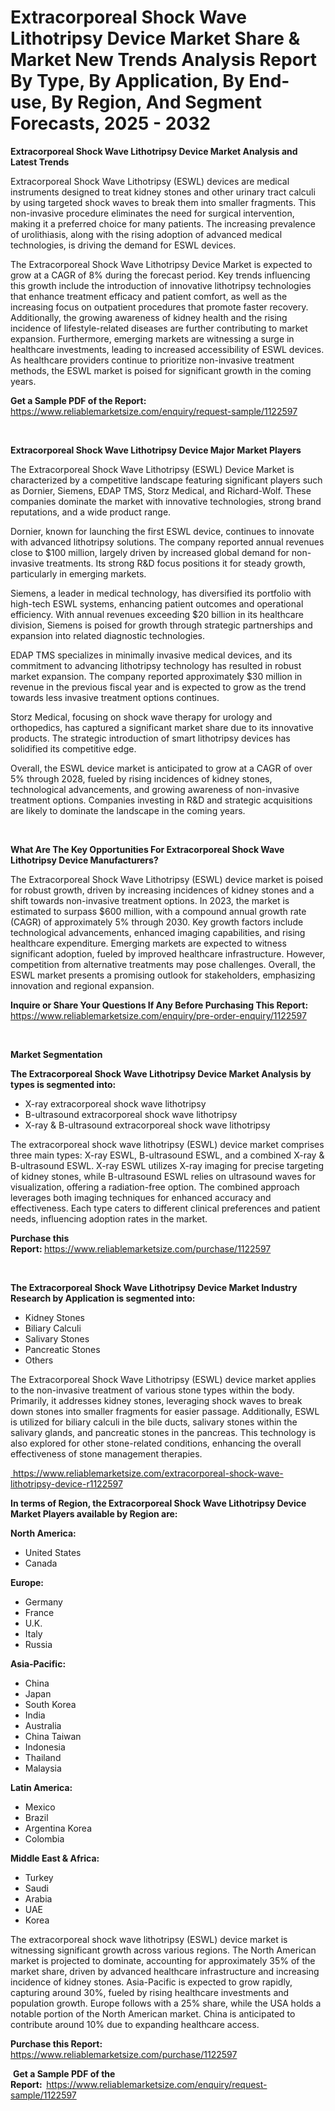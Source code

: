 <p><h1>Extracorporeal Shock Wave Lithotripsy Device Market Share & Market New Trends Analysis Report By Type, By Application, By End-use, By Region, And Segment Forecasts, 2025 - 2032</h1></p><p><strong>Extracorporeal Shock Wave Lithotripsy Device Market Analysis and Latest Trends</strong></p>
<p><p>Extracorporeal Shock Wave Lithotripsy (ESWL) devices are medical instruments designed to treat kidney stones and other urinary tract calculi by using targeted shock waves to break them into smaller fragments. This non-invasive procedure eliminates the need for surgical intervention, making it a preferred choice for many patients. The increasing prevalence of urolithiasis, along with the rising adoption of advanced medical technologies, is driving the demand for ESWL devices.</p><p>The Extracorporeal Shock Wave Lithotripsy Device Market is expected to grow at a CAGR of 8% during the forecast period. Key trends influencing this growth include the introduction of innovative lithotripsy technologies that enhance treatment efficacy and patient comfort, as well as the increasing focus on outpatient procedures that promote faster recovery. Additionally, the growing awareness of kidney health and the rising incidence of lifestyle-related diseases are further contributing to market expansion. Furthermore, emerging markets are witnessing a surge in healthcare investments, leading to increased accessibility of ESWL devices. As healthcare providers continue to prioritize non-invasive treatment methods, the ESWL market is poised for significant growth in the coming years.</p></p>
<p><strong>Get a Sample PDF of the Report:&nbsp;</strong> <a href="https://www.reliablemarketsize.com/enquiry/request-sample/1122597?utm_campaign=2935&utm_medium=2&utm_source=Github&utm_content=ia&utm_term=16042025&utm_id=extracorporeal-shock-wave-lithotripsy-device">https://www.reliablemarketsize.com/enquiry/request-sample/1122597</a></p>
<p>&nbsp;</p>
<p><strong>Extracorporeal Shock Wave Lithotripsy Device Major Market Players</strong></p>
<p><p>The Extracorporeal Shock Wave Lithotripsy (ESWL) Device Market is characterized by a competitive landscape featuring significant players such as Dornier, Siemens, EDAP TMS, Storz Medical, and Richard-Wolf. These companies dominate the market with innovative technologies, strong brand reputations, and a wide product range.</p><p>Dornier, known for launching the first ESWL device, continues to innovate with advanced lithotripsy solutions. The company reported annual revenues close to $100 million, largely driven by increased global demand for non-invasive treatments. Its strong R&D focus positions it for steady growth, particularly in emerging markets.</p><p>Siemens, a leader in medical technology, has diversified its portfolio with high-tech ESWL systems, enhancing patient outcomes and operational efficiency. With annual revenues exceeding $20 billion in its healthcare division, Siemens is poised for growth through strategic partnerships and expansion into related diagnostic technologies.</p><p>EDAP TMS specializes in minimally invasive medical devices, and its commitment to advancing lithotripsy technology has resulted in robust market expansion. The company reported approximately $30 million in revenue in the previous fiscal year and is expected to grow as the trend towards less invasive treatment options continues.</p><p>Storz Medical, focusing on shock wave therapy for urology and orthopedics, has captured a significant market share due to its innovative products. The strategic introduction of smart lithotripsy devices has solidified its competitive edge. </p><p>Overall, the ESWL device market is anticipated to grow at a CAGR of over 5% through 2028, fueled by rising incidences of kidney stones, technological advancements, and growing awareness of non-invasive treatment options. Companies investing in R&D and strategic acquisitions are likely to dominate the landscape in the coming years.</p></p>
<p>&nbsp;</p>
<p><strong>What Are The Key Opportunities For Extracorporeal Shock Wave Lithotripsy Device Manufacturers?</strong></p>
<p><p>The Extracorporeal Shock Wave Lithotripsy (ESWL) device market is poised for robust growth, driven by increasing incidences of kidney stones and a shift towards non-invasive treatment options. In 2023, the market is estimated to surpass $600 million, with a compound annual growth rate (CAGR) of approximately 5% through 2030. Key growth factors include technological advancements, enhanced imaging capabilities, and rising healthcare expenditure. Emerging markets are expected to witness significant adoption, fueled by improved healthcare infrastructure. However, competition from alternative treatments may pose challenges. Overall, the ESWL market presents a promising outlook for stakeholders, emphasizing innovation and regional expansion.</p></p>
<p><strong>Inquire or Share Your Questions If Any Before Purchasing This Report:</strong> <a href="https://www.reliablemarketsize.com/enquiry/pre-order-enquiry/1122597?utm_campaign=2935&utm_medium=2&utm_source=Github&utm_content=ia&utm_term=16042025&utm_id=extracorporeal-shock-wave-lithotripsy-device">https://www.reliablemarketsize.com/enquiry/pre-order-enquiry/1122597</a></p>
<p>&nbsp;</p>
<p><strong>Market Segmentation</strong></p>
<p><strong>The Extracorporeal Shock Wave Lithotripsy Device Market Analysis by types is segmented into:</strong></p>
<p><ul><li>X-ray extracorporeal shock wave lithotripsy</li><li>B-ultrasound extracorporeal shock wave lithotripsy</li><li>X-ray & B-ultrasound extracorporeal shock wave lithotripsy</li></ul></p>
<p><p>The extracorporeal shock wave lithotripsy (ESWL) device market comprises three main types: X-ray ESWL, B-ultrasound ESWL, and a combined X-ray & B-ultrasound ESWL. X-ray ESWL utilizes X-ray imaging for precise targeting of kidney stones, while B-ultrasound ESWL relies on ultrasound waves for visualization, offering a radiation-free option. The combined approach leverages both imaging techniques for enhanced accuracy and effectiveness. Each type caters to different clinical preferences and patient needs, influencing adoption rates in the market.</p></p>
<p><strong>Purchase this Report:&nbsp;</strong><a href="https://www.reliablemarketsize.com/purchase/1122597?utm_campaign=2935&utm_medium=2&utm_source=Github&utm_content=ia&utm_term=16042025&utm_id=extracorporeal-shock-wave-lithotripsy-device">https://www.reliablemarketsize.com/purchase/1122597</a></p>
<p>&nbsp;</p>
<p><strong>The Extracorporeal Shock Wave Lithotripsy Device Market Industry Research by Application is segmented into:</strong></p>
<p><ul><li>Kidney Stones</li><li>Biliary Calculi</li><li>Salivary Stones</li><li>Pancreatic Stones</li><li>Others</li></ul></p>
<p><p>The Extracorporeal Shock Wave Lithotripsy (ESWL) device market applies to the non-invasive treatment of various stone types within the body. Primarily, it addresses kidney stones, leveraging shock waves to break down stones into smaller fragments for easier passage. Additionally, ESWL is utilized for biliary calculi in the bile ducts, salivary stones within the salivary glands, and pancreatic stones in the pancreas. This technology is also explored for other stone-related conditions, enhancing the overall effectiveness of stone management therapies.</p></p>
<p><a href="https://www.reliablemarketsize.com/extracorporeal-shock-wave-lithotripsy-device-r1122597?utm_campaign=2935&utm_medium=2&utm_source=Github&utm_content=ia&utm_term=16042025&utm_id=extracorporeal-shock-wave-lithotripsy-device">&nbsp;https://www.reliablemarketsize.com/extracorporeal-shock-wave-lithotripsy-device-r1122597</a></p>
<p><strong>In terms of Region, the Extracorporeal Shock Wave Lithotripsy Device Market Players available by Region are:</strong></p>
<p>
    <p> <strong> North America: </strong>
        <ul>
            <li>United States</li>
            <li>Canada</li>
        </ul>
        </p> 
    <p> <strong> Europe: </strong>
        <ul>
            <li>Germany</li>
            <li>France</li>
            <li>U.K.</li>
            <li>Italy</li>
            <li>Russia</li>
        </ul>
        </p> 
    <p> <strong> Asia-Pacific: </strong>
        <ul>
            <li>China</li>
            <li>Japan</li>
            <li>South Korea</li>
            <li>India</li>
            <li>Australia</li>
            <li>China Taiwan</li>
            <li>Indonesia</li>
            <li>Thailand</li>
            <li>Malaysia</li>
        </ul>
        </p> 
    <p> <strong> Latin America: </strong>
        <ul>
            <li>Mexico</li>
            <li>Brazil</li>
            <li>Argentina Korea</li>
            <li>Colombia</li>
        </ul>
        </p> 
    <p> <strong> Middle East & Africa: </strong>
        <ul>
            <li>Turkey</li>
            <li>Saudi</li>
            <li>Arabia</li>
            <li>UAE</li>
            <li>Korea</li>
        </ul>
    </p>
    </p>
<p><p>The extracorporeal shock wave lithotripsy (ESWL) device market is witnessing significant growth across various regions. The North American market is projected to dominate, accounting for approximately 35% of the market share, driven by advanced healthcare infrastructure and increasing incidence of kidney stones. Asia-Pacific is expected to grow rapidly, capturing around 30%, fueled by rising healthcare investments and population growth. Europe follows with a 25% share, while the USA holds a notable portion of the North American market. China is anticipated to contribute around 10% due to expanding healthcare access.</p></p>
<p><strong>Purchase this Report: </strong><a href="https://www.reliablemarketsize.com/purchase/1122597?utm_campaign=2935&utm_medium=2&utm_source=Github&utm_content=ia&utm_term=16042025&utm_id=extracorporeal-shock-wave-lithotripsy-device">https://www.reliablemarketsize.com/purchase/1122597</a></p>
<p>&nbsp;<strong>Get a Sample PDF of the Report:&nbsp;&nbsp;</strong><a href="https://www.reliablemarketsize.com/enquiry/request-sample/1122597?utm_campaign=2935&utm_medium=2&utm_source=Github&utm_content=ia&utm_term=16042025&utm_id=extracorporeal-shock-wave-lithotripsy-device">https://www.reliablemarketsize.com/enquiry/request-sample/1122597</a></p>
<p><strong></strong></p>
<p><p></p><p></p><p></p></p>
